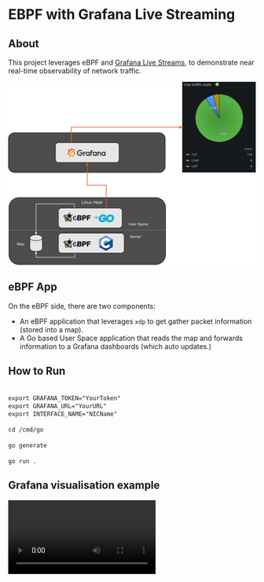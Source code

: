 # EBPF with Grafana Live Streaming

## About

This project leverages eBPF and [Grafana Live Streams](https://grafana.com/docs/grafana/latest/setup-grafana/set-up-grafana-live/), to demonstrate near real-time observability of network traffic.

![Image depicting intended architecture](/images/ebpf-diagram-transparent.drawio.png)

## eBPF App

On the eBPF side, there are two components:

* An eBPF application that leverages `xdp` to get gather packet information (stored into a map).
* A Go based User Space application that reads the map and forwards information to a Grafana dashboards (which auto updates.)

## How to Run

```

export GRAFANA_TOKEN="YourToken"
export GRAFANA_URL="YourURL"
export INTERFACE_NAME="NICName"

cd /cmd/go

go generate

go run .
```

## Grafana visualisation example

![Dashboard Video](./images/output.webm)